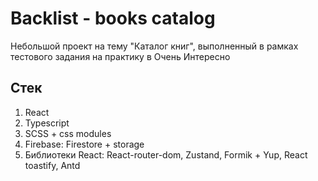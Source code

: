 # Backlist - books catalog

Небольшой проект на тему "Каталог книг", выполненный в рамках тестового задания на практику в Очень Интересно

## Стек
1. React
2. Typescript
3. SCSS + css modules
4. Firebase: Firestore + storage
5. Библиотеки React: React-router-dom, Zustand, Formik + Yup, React toastify, Antd

